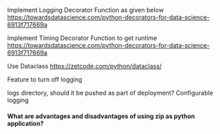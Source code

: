 Implement Logging Decorator Function as given below
https://towardsdatascience.com/python-decorators-for-data-science-6913f717669a


Implement Timing Decorator Function to get runtime 
https://towardsdatascience.com/python-decorators-for-data-science-6913f717669a

Use Dataclass 
https://zetcode.com/python/dataclass/

Feature to turn off logging


logs directory, should it be pushed as part of deployment?
Configurable logging


#### What are advantages and disadvantages of using zip as python application?
